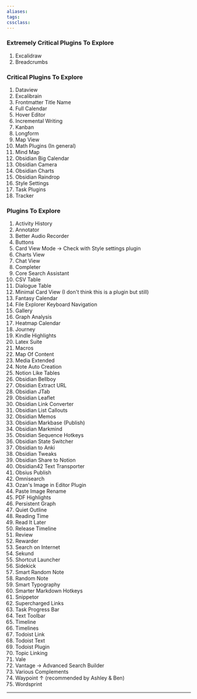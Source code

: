 ```yaml
---
aliases:
tags: 
cssclass:
---
```


### Extremely Critical Plugins To Explore
1. Excalidraw
2. Breadcrumbs

### Critical Plugins To Explore 
1. Dataview
2. Excalibrain
3. Frontmatter Title Name
4. Full Calendar
5. Hover Editor
6. Incremental Writing
7. Kanban
8. Longform
9. Map View
10. Math Plugins (In general)
11. Mind Map
12. Obsidian Big Calendar
13. Obsidian Camera
14. Obsidian Charts
15. Obsidian Raindrop
16. Style Settings
17. Task Plugins
18. Tracker

### Plugins To Explore
1. Activity History
2. Annotator
3. Better Audio Recorder
4. Buttons
5. Card View Mode → Check with Style settings plugin
6. Charts View
7. Chat View
8. Completer
9. Core Search Assistant
10. CSV Table 
11. Dialogue Table
12. Minimal Card View (I don't think this is a plugin but still)
13. Fantasy Calendar 
14. File Explorer Keyboard Navigation
15. Gallery
16. Graph Analysis
17. Heatmap Calendar
18. Journey
19. Kindle Highlights
20. Latex Suite
21. Macros
22. Map Of Content
23. Media Extended
24. Note Auto Creation
25. Notion Like Tables
26. Obsidian Bellboy
27. Obsidian Extract URL
28. Obsidian JTab
29. Obsidian Leaflet
30. Obsidian Link Converter
31. Obsidian List Callouts
32. Obsidian Memos
33. Obsidian Markbase (Publish)
34. Obsidian Markmind
35. Obsidian Sequence Hotkeys
36. Obsidian State Switcher
37. Obsidian to Anki
38. Obsidian Tweaks
39. Obsidian Share to Notion
40. Obsidian42 Text Transporter
41. Obsius Publish
42. Omnisearch
43. Ozan's Image in Editor Plugin
44. Paste Image Rename
45. PDF Highlights
46. Persistent Graph
47. Quiet Outline 
48. Reading Time
49. Read It Later
50. Release Timeline
51. Review
52. Rewarder
53. Search on Internet
54. Sekund
55. Shortcut Launcher
56. Sidekick
57. Smart Random Note
58. Random Note
59. Smart Typography
60. Smarter Markdown Hotkeys
61. Snippetor
62. Supercharged Links
63. Task Progress Bar
64. Text Toolbar
65. Timeline
66. Timelines
67. Todoist Link
68. Todoist Text
69. Todoist Plugin
70. Topic Linking
71. Vale
72. Vantage → Advanced Search Builder
73. Various Complements
74. Waypoint ↑ (recommended by Ashley & Ben)
75. Wordsprint

---


